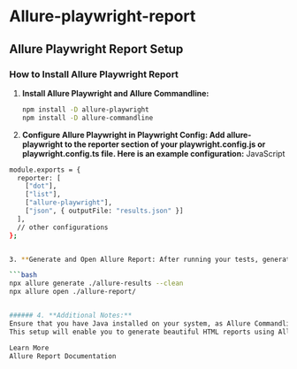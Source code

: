 # Allure-playwright-report

## Allure Playwright Report Setup

### How to Install Allure Playwright Report

1. **Install Allure Playwright and Allure Commandline:**

   ```bash
   npm install -D allure-playwright
   npm install -D allure-commandline

2. **Configure Allure Playwright in Playwright Config: Add allure-playwright to the reporter section of your playwright.config.js or playwright.config.ts file. Here is an example configuration:**
JavaScript

```bash
module.exports = {
  reporter: [
    ["dot"],
    ["list"],
    ["allure-playwright"],
    ["json", { outputFile: "results.json" }]
  ],
  // other configurations
};


3. **Generate and Open Allure Report: After running your tests, generate the Allure report using the following commands:**

```bash
npx allure generate ./allure-results --clean
npx allure open ./allure-report/


###### 4. **Additional Notes:**
Ensure that you have Java installed on your system, as Allure Commandline requires it.
This setup will enable you to generate beautiful HTML reports using Allure with your Playwright tests. If you need more detailed information, you can refer to the Allure Playwright documentation.

Learn More
Allure Report Documentation
